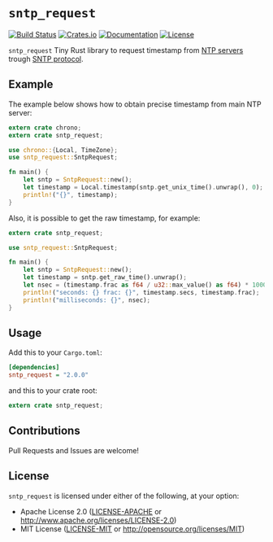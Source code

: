 # `sntp_request`

[![Build Status][travis-badge]][travis-url]
[![Crates.io][crates-badge]][crates-url]
[![Documentation][docs-badge]][docs-url]
[![License][license-badge]][license-url]

[travis-badge]: https://travis-ci.org/risoflora/sntp_request.svg
[travis-url]: https://travis-ci.org/risoflora/sntp_request
[crates-badge]: https://img.shields.io/crates/v/sntp_request.svg
[crates-url]: https://crates.io/crates/sntp_request
[docs-badge]: https://docs.rs/sntp_request/badge.svg
[docs-url]: https://docs.rs/sntp_request
[license-badge]: https://img.shields.io/crates/l/sntp_request.svg
[license-url]: https://github.com/risoflora/sntp_request#license

`sntp_request` Tiny Rust library to request timestamp from [NTP servers](http://www.ntp.org) trough [SNTP protocol](https://tools.ietf.org/html/rfc4330).

## Example

The example below shows how to obtain precise timestamp from main NTP server:

```rust
extern crate chrono;
extern crate sntp_request;

use chrono::{Local, TimeZone};
use sntp_request::SntpRequest;

fn main() {
    let sntp = SntpRequest::new();
    let timestamp = Local.timestamp(sntp.get_unix_time().unwrap(), 0);
    println!("{}", timestamp);
}
```

Also, it is possible to get the raw timestamp, for example:

```rust
extern crate sntp_request;

use sntp_request::SntpRequest;

fn main() {
    let sntp = SntpRequest::new();
    let timestamp = sntp.get_raw_time().unwrap();
    let nsec = (timestamp.frac as f64 / u32::max_value() as f64) * 1000.0;
    println!("seconds: {} frac: {}", timestamp.secs, timestamp.frac);
    println!("milliseconds: {}", nsec);
}
```

## Usage

Add this to your `Cargo.toml`:

```ini
[dependencies]
sntp_request = "2.0.0"
```

and this to your crate root:

```rust
extern crate sntp_request;
```

## Contributions

Pull Requests and Issues are welcome!

## License

`sntp_request` is licensed under either of the following, at your option:

- Apache License 2.0 ([LICENSE-APACHE](LICENSE-APACHE) or <http://www.apache.org/licenses/LICENSE-2.0>)
- MIT License ([LICENSE-MIT](LICENSE-MIT) or <http://opensource.org/licenses/MIT>)
